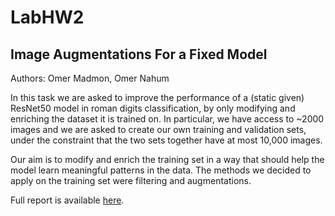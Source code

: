# LabHW2
## Image Augmentations For a Fixed Model
Authors: Omer Madmon, Omer Nahum

In this task we are asked to improve the performance of a (static given) ResNet50 model in roman digits classification, by only modifying and enriching the dataset it is trained on. In particular, we have access to ~2000 images and we are asked to create our own training and validation sets, under the constraint that the two sets together have at most 10,000 images.

Our aim is to modify and enrich the training set in a way that should help the model learn meaningful patterns in the data. The methods we decided to apply on the training set were filtering and augmentations.

Full report is available [here](https://github.com/omer6nahum/LabHW2/blob/main/Report.pdf).
